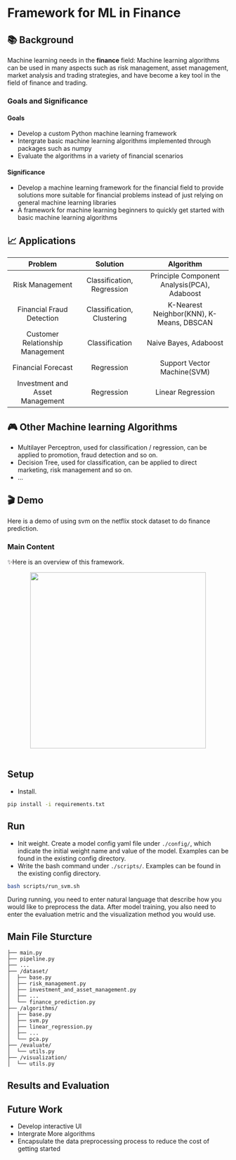 # Framework for ML in Finance

## 📚 Background
Machine learning needs in the **finance** field: Machine learning algorithms can be used in many aspects such as risk management, asset management, market analysis and trading strategies, and have become a key tool in the field of finance and trading.
### Goals and Significance
#### Goals
* Develop a custom Python machine learning framework
* Intergrate basic machine learning algorithms implemented through packages such as numpy
* Evaluate the algorithms in a variety of financial scenarios
#### Significance
* Develop a machine learning framework for the financial field to provide solutions more suitable for financial problems instead of just relying on general machine learning libraries
* A framework for machine learning beginners to quickly get started with basic machine learning algorithms

## 📈 Applications
| Problem | Solution | Algorithm |
| :----: | :----: | :----:|
| Risk Management | Classification, Regression | Principle Component Analysis(PCA), Adaboost|
| Financial Fraud Detection | Classification, Clustering | K-Nearest Neighbor(KNN), K-Means, DBSCAN |
| Customer Relationship Management | Classification | Naive Bayes, Adaboost |
| Financial Forecast | Regression | Support Vector Machine(SVM) |
| Investment and Asset Management | Regression | Linear Regression |

## 🎮 Other Machine learning Algorithms
- Multilayer Perceptron, used for classification / regression, can be applied to promotion, fraud detection and so on.
- Decision Tree, used for classification, can be applied to direct marketing, risk management and so on.
- ...

## 🎬 Demo
Here is a demo of using svm on the netflix stock dataset to do finance prediction.




### Main Content
✨Here is an overview of this framework.
<br>
<div align="center">
<img src="assets/overview.jpg" width="400px">
</div>
<br>

## Setup
- Install.
```bash
pip install -i requirements.txt
```

## Run
- Init weight.
Create a model config yaml file under `./config/`, which indicate the initial weight name and value of the model. Examples can be found in the existing config directory.
- Write the bash command under `./scripts/`. Examples can be found in the existing config directory.
```bash
bash scripts/run_svm.sh
```
During running, you need to enter natural language that describe how you would like to preprocess the data. After model training, you also need to enter the evaluation metric and the visualization method you would use.


## Main File Sturcture
```
├── main.py
├── pipeline.py
├── ...
├── /dataset/
│  ├── base.py
│  ├── risk_management.py
│  ├── investment_and_asset_management.py
│  ├── ...
│  └── finance_prediction.py
├── /algorithms/
│  ├── base.py
│  ├── svm.py
│  ├── linear_regression.py
│  ├── ...
│  └── pca.py
├── /evaluate/
│  └── utils.py
├── /visualization/
│  └── utils.py
```

## Results and Evaluation


## Future Work
* Develop interactive UI
* Intergrate More algorithms
* Encapsulate the data preprocessing process to reduce the cost of getting started
